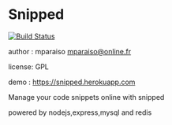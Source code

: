 Snipped
=======

[![Build Status](https://travis-ci.org/Mparaiso/snipped-nodejs.svg?branch=master)](https://travis-ci.org/Mparaiso/snipped-nodejs)

author : mparaiso <mparaiso@online.fr>

license: GPL

demo : https://snipped.herokuapp.com

Manage your code snippets online with snipped

powered by nodejs,express,mysql and redis

